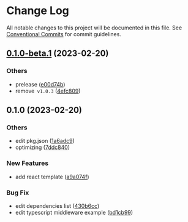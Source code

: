 # Change Log

All notable changes to this project will be documented in this file.
See [Conventional Commits](https://conventionalcommits.org) for commit guidelines.

## [0.1.0-beta.1](https://github.com/do4ng/prext/compare/create-prext-app@0.1.0...create-prext-app@0.1.0-beta.1) (2023-02-20)


### Others

* prelease ([e00d74b](https://github.com/do4ng/prext/commit/e00d74bcaa5eca141f30867ae2ad6b77b10b8313))
* remove` v1.0.3` ([4efc809](https://github.com/do4ng/prext/commit/4efc80918752d3b4f276b700f4a4254c75d79d2d))




## 0.1.0 (2023-02-20)

### Others

- edit pkg.json ([1a6adc9](https://github.com/do4ng/prext/commit/1a6adc948ce083f67861b013c66efd2931e5412b))
- optimizing ([7ddc840](https://github.com/do4ng/prext/commit/7ddc840d64aeeb58d8feef7f870225c76609775a))

### New Features

- add react template ([a9a074f](https://github.com/do4ng/prext/commit/a9a074fd1acb4a42e9379f9d52eb1f0016784cb3))

### Bug Fix

- edit dependencies list ([430b6cc](https://github.com/do4ng/prext/commit/430b6ccf1ddcce4b68fa90cf443cec1e8f5ff8d1))
- edit typescript middleware example ([bd1cb99](https://github.com/do4ng/prext/commit/bd1cb998dc3d66796ff030032c8f675927a213e2))
